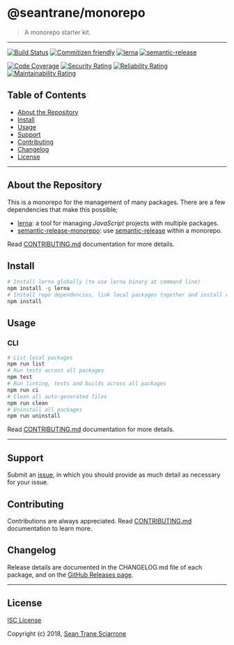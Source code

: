 # @seantrane/monorepo

> A monorepo starter kit.

---

[![Build Status](https://travis-ci.com/seantrane/monorepo.svg?branch=master)](https://travis-ci.com/seantrane/monorepo) [![Commitizen friendly](https://img.shields.io/badge/commitizen-friendly-brightgreen.svg)](http://commitizen.github.io/cz-cli/) [![lerna](https://img.shields.io/badge/maintained%20with-lerna-cc00ff.svg)](https://lernajs.io/) [![semantic-release](https://img.shields.io/badge/%20%20%F0%9F%93%A6%F0%9F%9A%80-semantic--release-e10079.svg)](https://github.com/semantic-release/semantic-release)

[![Code Coverage](https://sonarcloud.io/api/project_badges/measure?project=seantrane%3Amonorepo&metric=coverage)](https://sonarcloud.io/component_measures?id=seantrane%3Amonorepo&metric=coverage) [![Security Rating](https://sonarcloud.io/api/project_badges/measure?project=seantrane%3Amonorepo&metric=security_rating)](https://sonarcloud.io/component_measures?id=seantrane%3Amonorepo&metric=security_rating) [![Reliability Rating](https://sonarcloud.io/api/project_badges/measure?project=seantrane%3Amonorepo&metric=reliability_rating)](https://sonarcloud.io/component_measures?id=seantrane%3Amonorepo&metric=reliability_rating) [![Maintainability Rating](https://sonarcloud.io/api/project_badges/measure?project=seantrane%3Amonorepo&metric=sqale_rating)](https://sonarcloud.io/component_measures?id=seantrane%3Amonorepo&metric=sqale_rating)

## Table of Contents

- [About the Repository](#about)
- [Install](#install)
- [Usage](#usage)
- [Support](#support)
- [Contributing](#contributing)
- [Changelog](#changelog)
- [License](#license)

---

## About the Repository <a id="about"></a>

This is a monorepo for the management of many packages. There are a few dependencies that make this possible;

- [lerna](https://lernajs.io/): a tool for managing *JavaScript* projects with multiple packages.
- [semantic-release-monorepo](https://github.com/Updater/semantic-release-monorepo): use [semantic-release](https://github.com/semantic-release/semantic-release) within a monorepo.

Read [CONTRIBUTING.md](https://github.com/seantrane/monorepo/blob/master/CONTRIBUTING.md) documentation for more details.

## Install <a id="install"></a>

```sh
# Install lerna globally (to use lerna binary at command line)
npm install -g lerna
# Install repo dependencies, link local packages together and install remaining package dependencies
npm install
```

## Usage <a id="usage"></a>

### CLI

```sh
# List local packages
npm run list
# Run tests across all packages
npm test
# Run linting, tests and builds across all packages
npm run ci
# Clean all auto-generated files
npm run clean
# Uninstall all packages
npm run uninstall
```

Read [CONTRIBUTING.md](https://github.com/seantrane/monorepo/blob/master/CONTRIBUTING.md) documentation for more details.

---

## Support <a id="support"></a>

Submit an [issue](https://github.com/seantrane/monorepo/issues/new), in which you should provide as much detail as necessary for your issue.

## Contributing <a id="contributing"></a>

Contributions are always appreciated. Read [CONTRIBUTING.md](https://github.com/seantrane/monorepo/blob/master/CONTRIBUTING.md) documentation to learn more.

## Changelog <a id="changelog"></a>

Release details are documented in the CHANGELOG.md file of each package, and on the [GitHub Releases page](https://github.com/seantrane/monorepo/releases).

---

## License <a id="license"></a>

[ISC License](https://github.com/seantrane/monorepo/blob/master/LICENSE)

Copyright (c) 2018, [Sean Trane Sciarrone](https://github.com/seantrane)
